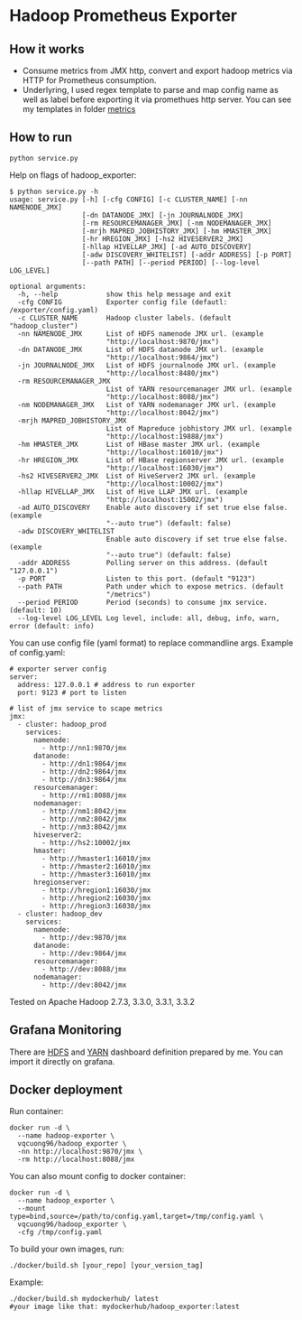 # Hadoop Prometheus Exporter 

## How it works
- Consume metrics from JMX http, convert and export hadoop metrics via HTTP for Prometheus consumption.
- Underlyring, I used regex template to parse and map config name as well as label before exporting it via promethues http server. You can see my templates in folder [metrics](./metrics)

## How to run
```
python service.py
```

Help on flags of hadoop_exporter:
```
$ python service.py -h
usage: service.py [-h] [-cfg CONFIG] [-c CLUSTER_NAME] [-nn NAMENODE_JMX]
                  [-dn DATANODE_JMX] [-jn JOURNALNODE_JMX]
                  [-rm RESOURCEMANAGER_JMX] [-nm NODEMANAGER_JMX]
                  [-mrjh MAPRED_JOBHISTORY_JMX] [-hm HMASTER_JMX]
                  [-hr HREGION_JMX] [-hs2 HIVESERVER2_JMX]
                  [-hllap HIVELLAP_JMX] [-ad AUTO_DISCOVERY]
                  [-adw DISCOVERY_WHITELIST] [-addr ADDRESS] [-p PORT]
                  [--path PATH] [--period PERIOD] [--log-level LOG_LEVEL]

optional arguments:
  -h, --help            show this help message and exit
  -cfg CONFIG           Exporter config file (defautl: /exporter/config.yaml)
  -c CLUSTER_NAME       Hadoop cluster labels. (default "hadoop_cluster")
  -nn NAMENODE_JMX      List of HDFS namenode JMX url. (example
                        "http://localhost:9870/jmx")
  -dn DATANODE_JMX      List of HDFS datanode JMX url. (example
                        "http://localhost:9864/jmx")
  -jn JOURNALNODE_JMX   List of HDFS journalnode JMX url. (example
                        "http://localhost:8480/jmx")
  -rm RESOURCEMANAGER_JMX
                        List of YARN resourcemanager JMX url. (example
                        "http://localhost:8088/jmx")
  -nm NODEMANAGER_JMX   List of YARN nodemanager JMX url. (example
                        "http://localhost:8042/jmx")
  -mrjh MAPRED_JOBHISTORY_JMX
                        List of Mapreduce jobhistory JMX url. (example
                        "http://localhost:19888/jmx")
  -hm HMASTER_JMX       List of HBase master JMX url. (example
                        "http://localhost:16010/jmx")
  -hr HREGION_JMX       List of HBase regionserver JMX url. (example
                        "http://localhost:16030/jmx")
  -hs2 HIVESERVER2_JMX  List of HiveServer2 JMX url. (example
                        "http://localhost:10002/jmx")
  -hllap HIVELLAP_JMX   List of Hive LLAP JMX url. (example
                        "http://localhost:15002/jmx")
  -ad AUTO_DISCOVERY    Enable auto discovery if set true else false. (example
                        "--auto true") (default: false)
  -adw DISCOVERY_WHITELIST
                        Enable auto discovery if set true else false. (example
                        "--auto true") (default: false)
  -addr ADDRESS         Polling server on this address. (default "127.0.0.1")
  -p PORT               Listen to this port. (default "9123")
  --path PATH           Path under which to expose metrics. (default
                        "/metrics")
  --period PERIOD       Period (seconds) to consume jmx service. (default: 10)
  --log-level LOG_LEVEL Log level, include: all, debug, info, warn, error (default: info)
```

You can use config file (yaml format) to replace commandline args. Example of config.yaml:
```
# exporter server config
server:
  address: 127.0.0.1 # address to run exporter
  port: 9123 # port to listen

# list of jmx service to scape metrics
jmx:
  - cluster: hadoop_prod
    services:
      namenode:
        - http://nn1:9870/jmx
      datanode:
        - http://dn1:9864/jmx
        - http://dn2:9864/jmx
        - http://dn3:9864/jmx
      resourcemanager:
        - http://rm1:8088/jmx
      nodemanager:
        - http://nm1:8042/jmx
        - http://nm2:8042/jmx
        - http://nm3:8042/jmx
      hiveserver2:
        - http://hs2:10002/jmx
      hmaster:
        - http://hmaster1:16010/jmx
        - http://hmaster2:16010/jmx
        - http://hmaster3:16010/jmx
      hregionserver:
        - http://hregion1:16030/jmx
        - http://hregion2:16030/jmx
        - http://hregion3:16030/jmx
  - cluster: hadoop_dev
    services:
      namenode:
        - http://dev:9870/jmx
      datanode:
        - http://dev:9864/jmx
      resourcemanager:
        - http://dev:8088/jmx
      nodemanager:
        - http://dev:8042/jmx
```

Tested on Apache Hadoop 2.7.3, 3.3.0, 3.3.1, 3.3.2

## Grafana Monitoring
There are [HDFS](./dashboards/hdfs.json) and [YARN](./dashboards/yarn.json) dashboard definition prepared by me. You can import it directly on grafana.

## Docker deployment

Run container:
```
docker run -d \
  --name hadoop-exporter \
  vqcuong96/hadoop_exporter \
  -nn http://localhost:9870/jmx \
  -rm http://localhost:8088/jmx
```

You can also mount config to docker container:
```
docker run -d \
  --name hadoop_exporter \
  --mount type=bind,source=/path/to/config.yaml,target=/tmp/config.yaml \
  vqcuong96/hadoop_exporter \
  -cfg /tmp/config.yaml
```

To build your own images, run:
```
./docker/build.sh [your_repo] [your_version_tag]
```

Example:
```
./docker/build.sh mydockerhub/ latest 
#your image like that: mydockerhub/hadoop_exporter:latest
```
